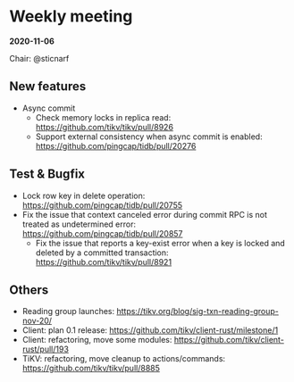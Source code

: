 # Weekly meeting

**2020-11-06**

Chair: @sticnarf 

## New features

* Async commit
  * Check memory locks in replica read: https://github.com/tikv/tikv/pull/8926
  * Support external consistency when async commit is enabled: https://github.com/pingcap/tidb/pull/20276 
## Test & Bugfix
  * Lock row key in delete operation: https://github.com/pingcap/tidb/pull/20755
  * Fix the issue that context canceled error during commit RPC is not treated as undetermined error: https://github.com/pingcap/tidb/pull/20857
    * Fix the issue that reports a key-exist error when a key is locked and deleted by a committed transaction: https://github.com/tikv/tikv/pull/8921
## Others
  * Reading group launches: https://tikv.org/blog/sig-txn-reading-group-nov-20/
  * Client: plan 0.1 release: https://github.com/tikv/client-rust/milestone/1
  * Client: refactoring, move some modules: https://github.com/tikv/client-rust/pull/193
  * TiKV: refactoring, move cleanup to actions/commands: https://github.com/tikv/tikv/pull/8885
